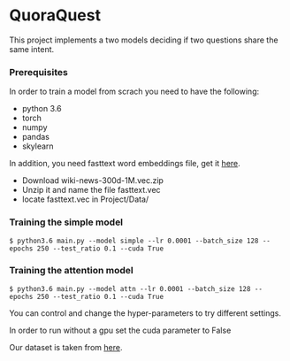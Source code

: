 # QuoraQuest

This project implements a two models deciding if two questions share the same intent.

### Prerequisites
In order to train a model from scrach you need to have the following:
- python 3.6
- torch
- numpy
- pandas
- skylearn

In addition, you need fasttext word embeddings file, get it [here](https://fasttext.cc/docs/en/english-vectors.html).
- Download wiki-news-300d-1M.vec.zip
- Unzip it and name the file fasttext.vec
- locate fasttext.vec in Project/Data/

### Training the simple model
```shell
$ python3.6 main.py --model simple --lr 0.0001 --batch_size 128 -- epochs 250 --test_ratio 0.1 --cuda True
```

### Training the attention model
```shell
$ python3.6 main.py --model attn --lr 0.0001 --batch_size 128 -- epochs 250 --test_ratio 0.1 --cuda True
```
You can control and change the hyper-parameters to try different settings.

In order to run without a gpu set the cuda parameter to False

Our dataset is taken from [here](https://www.kaggle.com/c/quora-question-pairs/data).

